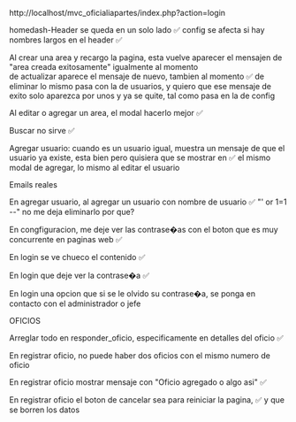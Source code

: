 http://localhost/mvc_oficialiapartes/index.php?action=login

homedash-Header se queda en un solo lado     ✅
config se afecta si hay nombres largos en el header     ✅

Al crear una area y recargo la pagina, esta vuelve aparecer
el mensajen de "area creada exitosamente" igualmente al momento      
de actualizar aparece el mensaje de nuevo, tambien al momento     ✅
de eliminar lo mismo pasa con la de usuarios, y quiero que ese mensaje de exito solo aparezca por unos y ya se quite, tal como pasa en la de config  

Al editar o agregar un area, el modal hacerlo mejor     ✅

Buscar no sirve     ✅

Agregar usuario: cuando es un usuario igual, muestra un mensaje de 
que el usuario ya existe, esta bien pero quisiera que se mostrar en  ✅
el mismo modal de agregar, lo mismo al editar el usuario

Emails reales

En agregar usuario, al agregar un usuario con nombre de usuario  ✅
"' or 1=1 --" no me deja eliminarlo por que?

En congfiguracion, me deje ver las contrase�as con el boton que es 
muy concurrente en paginas web            ✅

En login se ve chueco el contenido       ✅

En login que deje ver la contrase�a     ✅

En login una opcion que si se le olvido su contrase�a, se ponga en
contacto con el administrador o jefe  


OFICIOS


Arreglar todo en responder_oficio, especificamente en detalles del oficio   ✅

En registrar oficio, no puede haber dos oficios con el mismo numero de oficio

En registrar oficio mostrar mensaje con "Oficio agregado o algo asi" ✅

En registrar oficio el boton de cancelar sea para reiniciar la pagina,   ✅
y que se borren los datos
